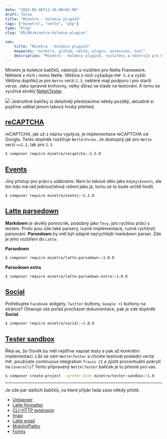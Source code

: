 ```yaml
---
date: "2015-05-06T11:30:00+02:00"
draft: false
title: "Minetro - kolekce pluginů"
tags: ["minetro", "nette", "php"]
type: "blog"
slug: "05/06/minetro-kolekce-pluginu"

seo:
    title: "Minetro - kolekce pluginů"
    keywords: "minetro, github, nette, plugin, extension, tool"
    description: "Minetro - kolekce pluginů, rozšíření a nástrojů pro Nette Framework. Parsedown, Social, reCAPTCHA, Events, Tester."
---
```


Minetro je kolekce balíčků, nástrojů a rozšíření pro Nette Framework. Některé z nich i mimo Nette.
Většina z nich vyžaduje `PHP 5.4` a vyšší. Většina doplňků je pro `Nette` verzi `2.3`, nekteré maji podporu 
i pro starší verze. Jako správné knihovny, velký důraz se klade na testování. K tomu se využívá skvělý 
[Nette\Tester](http://tester.nette.org).

<!--more-->

![](https://avatars0.githubusercontent.com/u/10771980?v=3&s=120) Jednotlivé balíčky si detailněji představíme 
někdy později, aktuálně si pojďme udělat jenom takový hrubý přehled.

## [reCAPTCHA](https://github.com/minetro/reCAPTCHA)

reCAPTCHA, jak už z názvu vyplývá, je implementace reCAPTCHA od Googlu. Tento doplněk rozšiřuje `Nette\Forms`. 
Je dostupný jak pro `Nette` verzi `<=2.2`, tak pro `2.3`.

```sh
$ composer require minetro/recaptcha:~1.5.0
```

## [Events](https://github.com/minetro/events)

Jiný přístup pro práci s událostmi. Není to takové dělo jako `Kdyby\Events`, ale ten kdo má rád jednoúčelová rešení
jako já, tomu se to bude určitě hodit.

```sh
$ composer require minetro/events:~1.1.0
```

## [Latte parsedown](https://github.com/minetro/latte-parsedown)

**Markdown** je skvělý pomocník, podobný jako `Texy`, pro rychlou práci s textem. Proto jsou zde také parsery, ruzné 
implementace, ruzné rychlosti parsování. **Parsedown** by měl být údajně nejrychlejší markdown parser. 
Zde je jeho rozšíření do `Latte`.

**Parsedown**

```sh
$ composer require minetro/latte-parsedown:~1.0.0
```

**Parsedown extra**

```sh
$ composer require minetro/latte-parsedown-extra:~1.0.0
```

## [Social](https://github.com/minetro/social)

Potřebujete `Facebook` widgety, `Twitter` buttony, `Google +1` buttony na stránce? Otravuje vás pořád procházet dokumentace,
pak je zde doplněk **Social**.

```sh
$ composer require minetro/social:~1.0.0
```

## [Tester sandbox](https://github.com/minetro/tester-sandbox)

Říká se, že člověk by měl nejdříve napsat testy a pak až konkrétní implementaci. Líbí se vám `Nette\Tester` a chcete
testovat poslední verze `PHP`, používate continuous integration `Travis CI` a zjistit procentuální pokrytí na `Coveralls`?
Tento připravený `Nette\Tester` balíček je tu přesně pro vás.

```sh
$ composer create-project --prefer-dist minetro/tester-sandbox:~1.0 
```

------

Je zde pár dalších balíčků, na které přijde řada zase někdy přístě.

- [Uniparser](https://github.com/minetro/uniparser)
- [Latte formatter](https://github.com/minetro/latte-formatter)
- [CLI-HTTP extension](https://github.com/minetro/cli-http-extension)
- [Imap](https://github.com/minetro/imap)
- [Latte email](https://github.com/minetro/latte-email)
- [MobilniPlatby](https://github.com/minetro/mobilni-platby)
- [Forms](https://github.com/minetro/forms)
